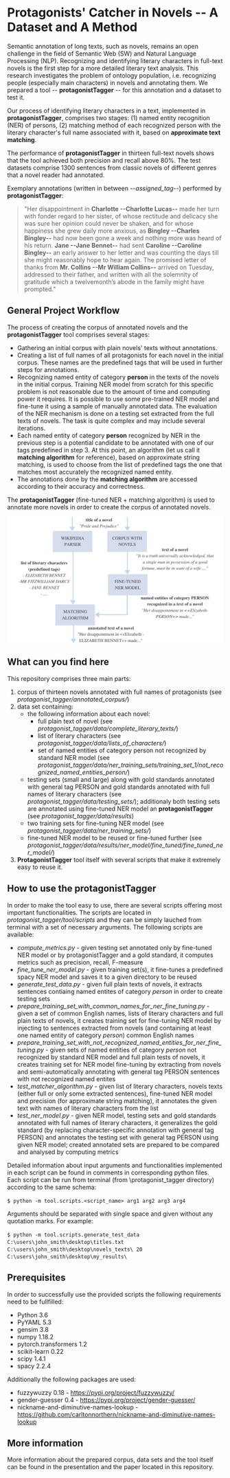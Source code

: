 # Protagonists' Catcher in Novels -- A Dataset and A Method
Semantic annotation of long texts, such as novels, remains an open challenge in the field of Semantic Web (SW) and Natural Language Processing (NLP). Recognizing and identifying literary characters in full-text novels is the first step for a more detailed literary text analysis. This research investigates the problem of ontology population, i.e. recognizing people (especially main characters) in novels and annotating them. We prepared a tool -- **protagonistTagger** -- for this annotation and a dataset to test it. 

Our process of identifying literary characters in a text, implemented in **protagonistTagger**, comprises two stages: (1) named entity recognition (NER) of persons, (2) matching method of each recognized person with the literary character's full name associated with it, based on **approximate text matching**. 

The performance of **protagonistTagger** in thirteen full-text novels shows that the tool achieved both precision and recall above 80\%. The test datasets comprise 1300 sentences from classic novels of different genres that a novel reader had annotated. 

Exemplary annotations (written in between --*assigned_tag*--) performed by **protagonistTagger**:
>"Her disappointment in **Charlotte --Charlotte Lucas--** made her turn with fonder regard to her sister, of whose rectitude and delicacy she was sure her opinion could never be shaken, and for whose happiness she grew daily more anxious, as **Bingley --Charles Bingley--** had now been gone a week and nothing more was heard of his return. **Jane --Jane Bennet--** had sent **Caroline --Caroline Bingley--** an early answer to her letter and was counting the days till she might reasonably hope to hear again. The promised letter of thanks from **Mr. Collins --Mr William Collins--** arrived on Tuesday, addressed to their father, and written with all the solemnity of gratitude which a twelvemonth’s abode in the family might have prompted."  

## General Project Workflow
The process of creating the corpus of annotated novels and the **protagonistTagger** tool comprises several stages:
- Gathering an initial corpus with plain novels' texts without annotations. 
- Creating a list of full names of all protagonists for each novel in the initial corpus. These names are the predefined tags that will be used in further steps for annotations.
- Recognizing named entity of category **person** in the texts of the novels in the initial corpus. Training NER model from scratch for this specific problem is not reasonable due to the amount of time and computing power it requires. It is possible to use some pre-trained NER model and fine-tune it using a sample of manually annotated data. The evaluation of the NER mechanism is done on a testing set extracted from the full texts of novels. The task is quite complex and may include several iterations.
- Each named entity of category **person**  recognized by NER in the previous step is a potential candidate to be annotated with one of our tags predefined in step 3. At this point, an algorithm (let us call it **matching algorithm** for reference), based on approximate string matching, is used to choose from the list of predefined tags the one that matches most accurately the recognized named entity. 
- The annotations done by the **matching algorithm** are accessed according to their accuracy and correctness.

The **protagonistTagger** (fine-tuned NER + matching algorithm) is used to annotate more novels in order to create the corpus of annotated novels. 

![alt text here](project_workflow.png)

## What can you find here
This repository comprises three main parts:
1. corpus of thirteen novels annotated with full names of protagonists (see *protagonist_tagger/annotated_corpus/*)
2. data set containing: 
    + the following  information about each novel:
		+ full plain text of novel (see *protagonist_tagger/data/complete_literary_texts/*)
		+ list of literary characters (see *protagonist_tagger/data/lists_of_characters/*)
		+ set of named entities of category person not recognized by standard NER model (see *protagonist_tagger/data/ner_training_sets/training_set_1/not_recognized_named_entities_person/*)
	+ testing sets (small and large) along with gold standards annotated with general tag PERSON and gold standards annotated with full names of literary characters (see *protagonist_tagger/data/testing_sets/*); additionaly both testing sets are annotated using fine-tuned NER model an **protagonistTagger** (see *protagonist_tagger/data/results*)
	+ two training sets for fine-tuning NER model (see *protagonist_tagger/data/ner_training_sets/*)
	+ fine-tuned NER model to be reused or fine-tuned further (see *protagonist_tagger/data/results/ner_model/fine_tuned/fine_tuned_ner_model/*)
3. **ProtagonistTagger** tool itself with several scripts that make it extremely easy to reuse it.

## How to use the protagonistTagger
In order to make the tool easy to use, there are several scripts offering most important functionalities. The scripts are located in *protagonist_tagger/tool/scripts* and they can be simply lauched from terminal with a set of necessary arguments. The following scripts are available:
+ *compute_metrics.py*  - given testing set annotated only by fine-tuned NER model or by protagonistTagger and a gold standard, it computes metrics such as precision, recall, F-measure
+ *fine_tune_ner_model.py* - given training set(s), it fine-tunes a predefined spacy NER model and saves it to a given directory to be reused
+ *generate_test_data.py* - given full plain texts of novels, it extracts sentences contiaing named entites of category *person*  in order to create testing sets
+ *prepare_training_set_with_common_names_for_ner_fine_tuning.py* - given a set of common English names, lists of literary characters and full plain texts of novels, it creates training set for fine-tuning NER model by injecting to sentences extracted from novels (and containing at least one named entity of category *person*) common English names
+ *prepare_training_set_with_not_recognized_named_entities_for_ner_fine_tuning.py* - given sets of named entities of category *person* not recognized by standard NER model and full plain tests of novels, it creates training set for NER model fine-tuning by extracting from novels and semi-automatically annotating with general tag PERSON sentences with not recognized named entites
+ *test_matcher_algorithm.py* - given list of literary characters, novels texts (either full or only some extracted sentences), fine-tuned NER model and precision (for approximate string matching), it annotates the given text with names of literary characters from the list
+ *test_ner_model.py* - given NER model, testing sets and gold standards annotated with full names of literary characters, it generalizes the gold standard (by replacing character-specific annotation with general tag PERSON) and annotates the testing set with general tag PERSON using given NER model; created annotated sets are prepared to be compared and analysed by computing metrics


Detailed information about input arguments and functionalities implemented in each script can be found in comments in corresponding python files. Each script can be run from terminal (from \protagonist_tagger directory) according to the same schema:

`$ python -m tool.scripts.<script_name> arg1 arg2 arg3 arg4`

Arguments should be separated with single space and given without any quotation marks. For example:

`$ python -m tool.scripts.generate_test_data C:\users\john_smith\desktop\titles.txt C:\users\john_smith\desktop\novels_texts\ 20 C:\users\john_smith\desktop\my_results\`

## Prerequisites
In order to successfully use the provided scripts the following requirements need to be fullfilled:
- Python 3.6
- PyYAML 5.3
- gensim 3.8
- numpy 1.18.2
- pytorch.transformers 1.2
- scikit-learn 0.22
- scipy 1.4.1
- spacy 2.2.4

Additionally the following packages are used:
- fuzzywuzzy 0.18 - https://pypi.org/project/fuzzywuzzy/
- gender-guesser 0.4 - https://pypi.org/project/gender-guesser/
- nickname-and-diminutive-names-lookup - https://github.com/carltonnorthern/nickname-and-diminutive-names-lookup

## More information
More information about the prepared corpus, data sets and the tool itself can be found in the presentation and the paper located in this repository.
